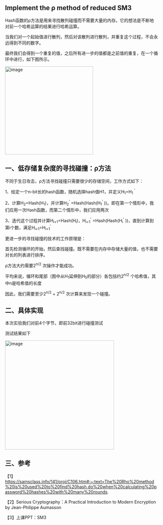 **Implement the ρ method of reduced SM3**
-
Hash函数的ρ方法是用来寻找散列碰撞而不需要大量的内存。它的想法是不断地对前一个哈希运算的结果进行哈希运算。

当我们对一个起始值进行散列，然后对该散列进行散列，并重复这个过程，不会永远得到不同的数字。

最终我们会得到一个重复的值，之后所有进一步的值都是之前值的重复，在一个循环中进行，如下图所示。

<img width="290" alt="image" src="https://github.com/QiusuoJC/homework_group28/assets/123710102/b79e71e2-a4d0-4b54-b5a9-bacc76bd8400">

**一、低存储复杂度的寻找碰撞：ρ方法**
-
不同于生日攻击，ρ方法寻找碰撞只需要很少的存储空间，工作方式如下：

1、给定一个n-bit长的hash函数，随机选择hash值H1，并定义H<sub>1</sub>=H<sub>1</sub><sup> '</sup> 

2、计算H<sub>2</sub>=Hash(H<sub>1</sub>)，并计算H<sub>2</sub><sup>' </sup>=Hash(Hash(H<sub>1</sub><sup>' </sup>))。即在第一个情形中，我们应用一次Hash函数，而第二个情形中，我们应用两次

3、迭代这个过程并计算H<sub>i+1</sub>=Hash(H<sub>i</sub>)，H<sub>i+1</sub><sup>'</sup> =Hash(Hash(H<sub>i</sub><sup>'</sup> ))，直到计算到第i个数，满足H<sub>i+1</sub>=H<sub>i+1</sub><sup>'</sup> 

更进一步的寻找碰撞的技术的工作原理是：

首先检测循环的开始，然后查找碰撞。既不需要在内存中存储大量的值，也不需要对长的列表进行排序。

ρ方法大约需要2<sup>n/2</sup> 次操作才能成功。

平均来说，循环和尾部（图中从H<sub>1</sub>延伸到H<sub>5</sub>的部分）各包括约2<sup>n/2</sup> 个哈希值，其中n是哈希值的长度 

因此，我们需要至少2<sup>n/2</sup> + 2<sup>n/2</sup> 次计算来发现一个碰撞。

**二、具体实现**
-
本次实验我们对前4个字节，即前32bit进行碰撞测试

测试结果如下

<img width="359" alt="image" src="https://github.com/QiusuoJC/homework_group28/assets/123710102/d2a796be-aa59-43a7-ae39-2c294eec03df">

**三、参考**
-
【1】https://samsclass.info/141/proj/C106.htm#:~:text=The%20Rho%20method%20is%20used%20to%20find%20hash,do%20when%20calculating%20password%20hashes%20with%20many%20rounds.

【2】Serious Cryptography：A Practical Introduction to Modern Encryption by Jean-Philippe Aumasson

【3】上课PPT：SM3
